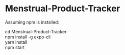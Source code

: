 # Menstrual-Product-Tracker

Assuming npm is installed:

cd Menstrual-Product-Tracker <br /> 
npm install -g expo-cli<br />
yarn install<br />
npm start<br />
